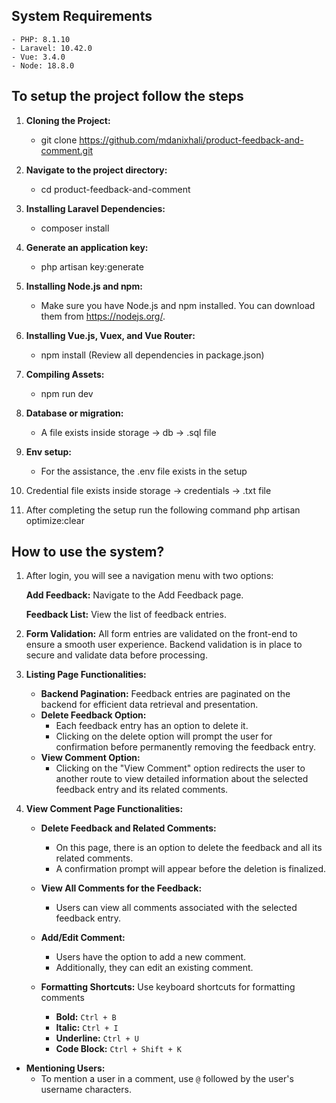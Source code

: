 ## System Requirements
    - PHP: 8.1.10
    - Laravel: 10.42.0
    - Vue: 3.4.0
    - Node: 18.8.0

## To setup the project follow the steps

1. **Cloning the Project:** 
    - git clone https://github.com/mdanixhali/product-feedback-and-comment.git

2. **Navigate to the project directory:**
    - cd product-feedback-and-comment

3. **Installing Laravel Dependencies:**
    - composer install

4. **Generate an application key:**
    - php artisan key:generate

5. **Installing Node.js and npm:**
    - Make sure you have Node.js and npm installed. You can download them from https://nodejs.org/.

6. **Installing Vue.js, Vuex, and Vue Router:**
    - npm install (Review all dependencies in package.json)

7. **Compiling Assets:**
    - npm run dev

8. **Database or migration:**
    - A file exists inside storage -> db -> .sql file

9. **Env setup:**
    - For the assistance, the .env file exists in the setup

10. Credential file exists inside storage -> credentials -> .txt file
11. After completing the setup run the following command
    php artisan optimize:clear

## How to use the system?
1. After login, you will see a navigation menu with two options:

    **Add Feedback:** Navigate to the Add Feedback page.
    
    **Feedback List:** View the list of feedback entries.

3. **Form Validation:**
    All form entries are validated on the front-end to ensure a smooth user experience.
    Backend validation is in place to secure and validate data before processing.
4. **Listing Page Functionalities:**
   - **Backend Pagination:** Feedback entries are paginated on the backend for efficient data retrieval and presentation.
   - **Delete Feedback Option:**
     - Each feedback entry has an option to delete it.
     - Clicking on the delete option will prompt the user for confirmation before permanently removing the feedback entry.
   - **View Comment Option:**
     - Clicking on the "View Comment" option redirects the user to another route to view detailed information about the selected feedback entry and its related comments.

5. **View Comment Page Functionalities:**
   - **Delete Feedback and Related Comments:**
     - On this page, there is an option to delete the feedback and all its related comments.
     - A confirmation prompt will appear before the deletion is finalized.

   - **View All Comments for the Feedback:**
     - Users can view all comments associated with the selected feedback entry.

   - **Add/Edit Comment:**
     - Users have the option to add a new comment.
     - Additionally, they can edit an existing comment.

   - **Formatting Shortcuts:** Use keyboard shortcuts for formatting comments
     - **Bold:** `Ctrl + B`
     - **Italic:** `Ctrl + I`
     - **Underline:** `Ctrl + U`
     - **Code Block:** `Ctrl + Shift + K`
    
 - **Mentioning Users:**
     - To mention a user in a comment, use `@` followed by the user's username characters.

   
